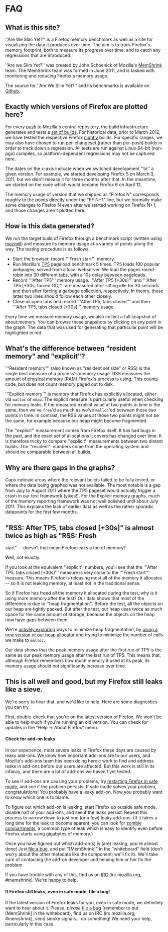 # FAQ

## What is this site?

''Are We Slim Yet?'' is a Firefox memory benchmark as well as a site for
visualizing the data it produces over time. The aim is to track Firefox's memory
footprint, both to measure its progress over time, and to catch any regressions
that are introduced.

''Are we Slim Yet?'' was created by John Schoenick of Mozilla's [MemShrink][]
team.  The MemShrink team was formed in June 2011, and is tasked with monitoring
and reducing Firefox's memory usage.

The source for ''Are We Slim Yet?'' and its benchmarks is available on
[Github][awsy-github].

## Exactly which versions of Firefox are plotted here?

For every [push][pushlog] to Mozilla's central repository, the build
infrastructure generates and tests a [set of builds][tbpl]. For historical data,
prior to March 2012, we have tested the respective Firefox [nightly] builds. For
specific ranges, we may also have chosen to run per-changeset (rather than
per-push) builds in order to track down a regression. All tests are run against
Linux 64-bit (non-pgo) compiles, so platform-dependent regressions may not be
captured here.

The dates on the x-axis indicate when we switched development ''to'' a given
version.  For example, we started developing Firefox 5 on March 3, 2011, but we
didn't release it for three months after that.  In the meantime, we started on
the code which would become Firefox 6 on April 12.

The memory usage of version that we shipped as "Firefox N" corresponds roughly
to the points directly under the "FF N+1" line, but we normally make some
changes to Firefox N even after we started working on Firefox N+1, and those
changes aren't plotted here.

## How is this data generated?

We run the target build of Firefox through a benchmark script (written using
[mozmill][]) and measure its memory usage at a variety of points along the way.
The testing procedure is as follows.

  * Start the browser, record '''Fresh start''' memory.
  * Run Mozilla's [TP5][] pageload benchmark 5 times.  TP5 loads 100 popular
    webpages, served from a local webserver.  We load the pages round-robin into
    30 different tabs, with a 10s delay between pageloads.
  * Record '''After TP5''' memory usage.  '''After TP5 [+30s]''' and '''After
    TP5 [+30s, forced GC]''' are measured after sitting idle for 30 seconds and
    then after forcing a garbage collection, respectively. In theory, these
    latter two lines should follow each other closely.
  * Close all open tabs and record '''After TP5, tabs closed''' and then
    '''After TP5, tabs closed [+30s]''' memory usage.

Every time we measure memory usage, we also collect a full snapshot of
about:memory.  You can browse these snapshots by clicking on any point in the
graph. The data that was used for generating that particular point will be
highlighted in red.

## What's the difference between "resident memory" and "explicit"?

'''Resident memory''' (also known as "resident set size" or RSS) is the single
best measure of a process's memory usage.  RSS measures the amount of physical
memory (RAM) Firefox's process is using.  This counts code, but does not count
memory paged out to disk.

'''Explicit memory''' is memory that Firefox has explicitly allocated, either
via `malloc` or `mmap`.  The explicit measure is particularly useful when
checking for memory leaks.  If the measured explicit value at two points in time
is the same, then we've `free`'d as much as we've `malloc`'ed between those two
points in time.  In contrast, the RSS values at those two points might not be
the same, for example because our heap might become fragmented.

The ''explicit'' measurement comes from Firefox itself. It has had bugs in the
past, and the exact set of allocations it covers has changed over time.  It is
therefore tricky to compare ''explicit'' measurements between two distant
builds.  The ''resident'' numbers come from the operating system and should be
comparable between all builds.

## Why are there gaps in the graphs?
Gaps indicate areas where the relevant builds failed to be fully tested, or
where the data being graphed was not available. The most notable is a gap from
July to August 2011 where the TP5 pageset would actually trigger a crash in our
test framework (yikes!). For the Explicit memory graphs, much of the memory
reporting framework was not well polished until about July 2011. This explains
the lack of earlier data as well as the rather sporadic datapoints for the first
few months.

## "RSS: After TP5, tabs closed [+30s]" is almost twice as high as "RSS: Fresh
start" -- doesn't that mean Firefox leaks a ton of memory?

Well, not exactly.

If you look at the equivalent ''explicit'' numbers, you'll see that the '''After
TP5, tabs closed [+30s]''' measure is very close to the '''Fresh start'''
measure. This means Firefox is releasing most all of the memory it allocates --
so it is not leaking memory, at least not in the traditional sense.

So if Firefox has freed all the memory it allocated during the test, why is it
using more memory after the test?  Our data shows that most of the difference is
due to ''heap fragmentation''.  Before the test, all the objects on our heap are
tightly packed.  But after the test, our heap uses twice as much space for the
same amount of storage, because the objects on the heap now have gaps between
them.

We're [actively exploring][match-startup-mem] ways to minimize heap
fragmentation, by [using a new version of our heap allocator][jemalloc2] and
trying to minimize the number of calls we make to `malloc`.

Our data shows that the peak memory usage after the first run of TP5 is the same
as our peak memory usage after the last run of TP5.  This means that, although
Firefox remembers how much memory it used at its peak, its memory usage
should not significantly increase over time.

## This is all well and good, but my Firefox still leaks like a sieve.

We're sorry to hear that, and we'd like to help.  Here are some diagnostics you
can try.

First, double-check that you're on the latest version of Firefox.  We won't be
able to help much if you're running an old version.  You can check for updates
in the "Help -> About Firefox" menu.

#### Check for add-on leaks

In our experience, most severe leaks in Firefox these days are caused by leaky
add-ons.  We know how important add-ons are to our users, and Mozilla's add-ons
team has been doing heroic work to find and address leaks in add-ons before our
users are affected.  But this work is still in its infancy, and there are a lot
of add-ons we haven't yet tested.

To see if add-ons are causing your problems, try [restarting Firefox in safe
mode][safe mode], and see if the problem persists.  If safe mode solves your
problem, congratulations!  You probably have a leaky add-on.  Now you probably
want to know which one is to blame.

To figure out which add-on is leaking, start Firefox up outside safe mode,
disable half of your add-ons, and see if the leaks persist.  Repeat this process
to narrow down to just one (or a few) leaky add-ons.  (If it takes a long time
for the leak to become aparent, you can look for [zombie compartments][], a
common type of leak which is easy to identify even before Firefox starts using
gigabytes of memory.)

Once you have figured out which add-on(s) is (are) leaking, you're almost done!
Just [file a bug][], and put "\[MemShrink\]" in the "whiteboard" field (don't
worry about the other metadata like the component; we'll fix it). We'll take
care of contacting the add-on developer and helping him or her fix the problem.

If you have trouble with any of this, find us on [IRC] (irc.mozilla.org,
\#memshrink).  We're happy to help.

#### If Firefox still leaks, even in safe mode, file a bug!

If the latest version of Firefox leaks for you, even in safe mode, we definitely
want to hear about it.  Please, *please* [file a bug][] (remember to put
\[MemShrink\] in the whiteboard), find us on IRC (irc.mozilla.org, \#memshrink),
send smoke signals... do something!  We need your help, particularly in this
case.

[IRC]: https://wiki.mozilla.org/IRC
[nightly]: http://nightly.mozilla.org/
[tbpl]: https://tbpl.mozilla.org/?tree=Mozilla-central
[pushlog]: http://hg.mozilla.org/mozilla-central/pushloghtml
[awsy-github]: https://github.com/Nephyrin/MozAreWeSlimYet
[MemShrink]: https://wiki.mozilla.org/Performance/MemShrink
[TP5]: https://wiki.mozilla.org/Buildbot/Talos#tp5
[mozmill]: https://github.com/mozautomation/mozmill
[match-startup-mem]: https://bugzilla.mozilla.org/show_bug.cgi?id=668809
[jemalloc2]: https://bugzilla.mozilla.org/show_bug.cgi?id=580408
[safe mode]: http://support.mozilla.org/en-US/kb/Safe%20Mode
[zombie compartments]:
https://developer.mozilla.org/en/Zombie_compartments#Reactive_checking
[file a bug]: https://bugzilla.mozilla.org/enter_bug.cgi?product=Core
